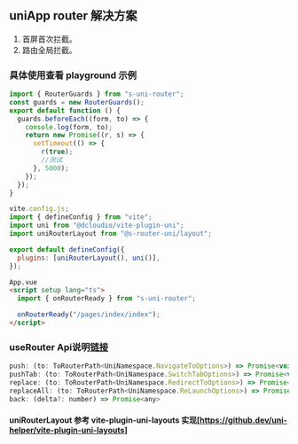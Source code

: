 ## uniApp router 解决方案

1. 首屏首次拦截。
2. 路由全局拦截。

### 具体使用查看 playground 示例

```javascript
import { RouterGuards } from "s-uni-router";
const guards = new RouterGuards();
export default function () {
  guards.beforeEach((form, to) => {
    console.log(form, to);
    return new Promise((r, s) => {
      setTimeout(() => {
        r(true);
        //测试
      }, 5000);
    });
  });
}
```

```javascript
vite.config.js;
import { defineConfig } from "vite";
import uni from "@dcloudio/vite-plugin-uni";
import uniRouterLayout from "@s-router-uni/layout";

export default defineConfig({
  plugins: [uniRouterLayout(), uni()],
});
```

```html
App.vue
<script setup lang="ts">
  import { onRouterReady } from "s-uni-router";

  onRouterReady("/pages/index/index");
</script>
```

### useRouter Api说明[链接](https://github.com/so11y/s-uni-router/blob/master/router/src/routerHooks.ts#L39)
```javascript
push: (to: ToRouterPath<UniNamespace.NavigateToOptions>) => Promise<void> | undefined
pushTab: (to: ToRouterPath<UniNamespace.SwitchTabOptions>) => Promise<void> | undefined
replace: (to: ToRouterPath<UniNamespace.RedirectToOptions>) => Promise<void> | undefined
replaceAll: (to: ToRouterPath<UniNamespace.ReLaunchOptions>) => Promise<void> | undefined
back: (delta?: number) => Promise<any>

```

#### uniRouterLayout 参考 vite-plugin-uni-layouts 实现[https://github.dev/uni-helper/vite-plugin-uni-layouts]
